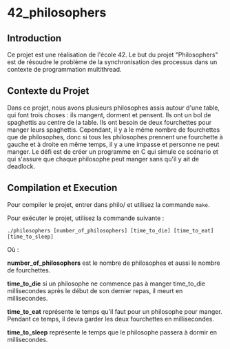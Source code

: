 # 42_philosophers

## Introduction

Ce projet est une réalisation de l'école 42. Le but du projet "Philosophers" est de résoudre le problème de la synchronisation des processus dans un contexte de programmation multithread.

## Contexte du Projet

Dans ce projet, nous avons plusieurs philosophes assis autour d'une table, qui font trois choses : ils mangent, dorment et pensent. Ils ont un bol de spaghettis au centre de la table. Ils ont besoin de deux fourchettes pour manger leurs spaghettis. Cependant, il y a le même nombre de fourchettes que de philosophes, donc si tous les philosophes prennent une fourchette à gauche et à droite en même temps, il y a une impasse et personne ne peut manger. Le défi est de créer un programme en C qui simule ce scénario et qui s'assure que chaque philosophe peut manger sans qu'il y ait de deadlock.

## Compilation et Execution

Pour compiler le projet, entrer dans philo/ et utilisez la commande `make`.

Pour exécuter le projet, utilisez la commande suivante :

```shell
./philosophers [number_of_philosophers] [time_to_die] [time_to_eat] [time_to_sleep]
```
Où :

**number_of_philosophers** est le nombre de philosophes et aussi le nombre de fourchettes.

**time_to_die** si un philosophe ne commence pas à manger time_to_die millisecondes après le début de son dernier repas, il meurt en millisecondes.

**time_to_eat** représente le temps qu'il faut pour un philosophe pour manger. Pendant ce temps, il devra garder les deux fourchettes en millisecondes.

**time_to_sleep** représente le temps que le philosophe passera à dormir en millisecondes.
